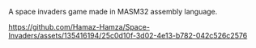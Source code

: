 A space invaders game made in MASM32 assembly language.

https://github.com/Hamaz-Hamza/Space-Invaders/assets/135416194/25c0d10f-3d02-4e13-b782-042c526c2576

